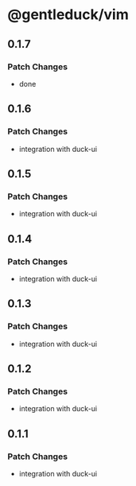 # @gentleduck/vim

## 0.1.7

### Patch Changes

- done

## 0.1.6

### Patch Changes

- integration with duck-ui

## 0.1.5

### Patch Changes

- integration with duck-ui

## 0.1.4

### Patch Changes

- integration with duck-ui

## 0.1.3

### Patch Changes

- integration with duck-ui

## 0.1.2

### Patch Changes

- integration with duck-ui

## 0.1.1

### Patch Changes

- integration with duck-ui
